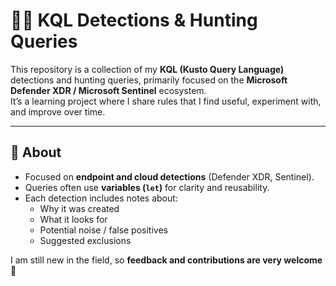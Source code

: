 # 🕵️‍♂️ KQL Detections & Hunting Queries

This repository is a collection of my **KQL (Kusto Query Language)** detections and hunting queries, primarily focused on the **Microsoft Defender XDR / Microsoft Sentinel** ecosystem.  
It’s a learning project where I share rules that I find useful, experiment with, and improve over time.  

---

## 📌 About
- Focused on **endpoint and cloud detections** (Defender XDR, Sentinel).
- Queries often use **variables (`let`)** for clarity and reusability.
- Each detection includes notes about:
  - Why it was created
  - What it looks for
  - Potential noise / false positives
  - Suggested exclusions

I am still new in the field, so **feedback and contributions are very welcome** 🙌  
